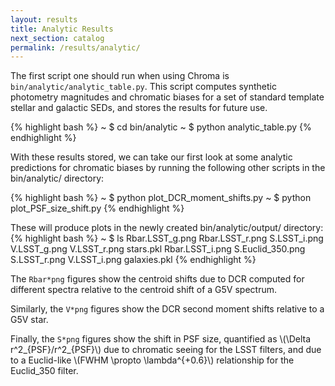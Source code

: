 ```yaml
---
layout: results
title: Analytic Results
next_section: catalog
permalink: /results/analytic/
---
```


The first script one should run when using Chroma is `bin/analytic/analytic_table.py`.  This script
computes synthetic photometry magnitudes and chromatic biases for a set of standard template stellar
and galactic SEDs, and stores the results for future use.

{% highlight bash %}
~ $ cd bin/analytic
~ $ python analytic_table.py
{% endhighlight %}

With these results stored, we can take our first look at some analytic predictions for chromatic
biases by running the following other scripts in the bin/analytic/ directory:

{% highlight bash %}
~ $ python plot_DCR_moment_shifts.py
~ $ python plot_PSF_size_shift.py
{% endhighlight %}

These will produce plots in the newly created bin/analytic/output/ directory:
{% highlight bash %}
~ $ ls
Rbar.LSST_g.png  Rbar.LSST_r.png   S.LSST_i.png
V.LSST_g.png     V.LSST_r.png      stars.pkl
Rbar.LSST_i.png  S.Euclid_350.png  S.LSST_r.png
V.LSST_i.png     galaxies.pkl
{% endhighlight %}

The `Rbar*png` figures show the centroid shifts due to DCR computed for different spectra relative to
the centroid shift of a G5V spectrum.

Similarly, the `V*png` figures show the DCR second moment shifts relative to a G5V star.

Finally, the `S*png` figures show the shift in PSF size, quantified as
\\(\\Delta r^2_{PSF}/r^2_{PSF}\\) due to chromatic seeing for the LSST filters, and due to a
Euclid-like \\(FWHM \\propto \\lambda^{+0.6}\\) relationship for the Euclid_350 filter.
